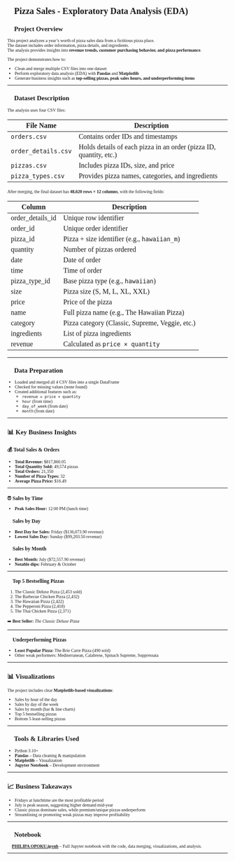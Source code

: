 <div style="font-family:'Times New Roman', serif; font-size:10px;">
  
# 🍕Pizza Sales - Exploratory Data Analysis (EDA)

## 📌 Project Overview
This project analyzes a year’s worth of pizza sales data from a fictitious pizza place.  
The dataset includes order information, pizza details, and ingredients.  
The analysis provides insights into **revenue trends, customer purchasing behavior, and pizza performance**.

The project demonstrates how to:
- Clean and merge multiple CSV files into one dataset  
- Perform exploratory data analysis (EDA) with **Pandas** and **Matplotlib**  
- Generate business insights such as **top-selling pizzas, peak sales hours, and underperforming items**

---

## 📂 Dataset Description
The analysis uses four CSV files:

| File Name          | Description                                                        |
|--------------------|--------------------------------------------------------------------|
| `orders.csv`       | Contains order IDs and timestamps                                  |
| `order_details.csv`| Holds details of each pizza in an order (pizza ID, quantity, etc.) |
| `pizzas.csv`       | Includes pizza IDs, size, and price                                |
| `pizza_types.csv`  | Provides pizza names, categories, and ingredients                  |

After merging, the final dataset has **48,620 rows × 12 columns**, with the following fields:

| Column            | Description                                |
|-------------------|--------------------------------------------|
| order_details_id  | Unique row identifier                      |
| order_id          | Unique order identifier                    |
| pizza_id          | Pizza + size identifier (e.g., `hawaiian_m`) |
| quantity          | Number of pizzas ordered                   |
| date              | Date of order                              |
| time              | Time of order                              |
| pizza_type_id     | Base pizza type (e.g., `hawaiian`)         |
| size              | Pizza size (S, M, L, XL, XXL)              |
| price             | Price of the pizza                         |
| name              | Full pizza name (e.g., The Hawaiian Pizza) |
| category          | Pizza category (Classic, Supreme, Veggie, etc.) |
| ingredients       | List of pizza ingredients                  |
| revenue           | Calculated as `price × quantity`           |

---

## 🔧 Data Preparation
- Loaded and merged all 4 CSV files into a single DataFrame  
- Checked for missing values (none found)  
- Created additional features such as:  
  - `revenue = price × quantity`  
  - `hour` (from time)  
  - `day_of_week` (from date)  
  - `month` (from date)  

---

## 📊 Key Business Insights

### 💰 Total Sales & Orders
- **Total Revenue:** $817,860.05  
- **Total Quantity Sold:** 49,574 pizzas  
- **Total Orders:** 21,350  
- **Number of Pizza Types:** 32  
- **Average Pizza Price:** $16.49  

---

### ⏰ Sales by Time
- **Peak Sales Hour:** 12:00 PM (lunch time)  

### 📅 Sales by Day
- **Best Day for Sales:** Friday ($136,073.90 revenue)  
- **Lowest Sales Day:** Sunday ($99,203.50 revenue)  

### 📆 Sales by Month
- **Best Month:** July ($72,557.90 revenue)  
- **Notable dips:** February & October  

---

### 🍕 Top 5 Bestselling Pizzas
1. The Classic Deluxe Pizza (2,453 sold)  
2. The Barbecue Chicken Pizza (2,432)  
3. The Hawaiian Pizza (2,422)  
4. The Pepperoni Pizza (2,418)  
5. The Thai Chicken Pizza (2,371)  

➡️ **Best Seller:** *The Classic Deluxe Pizza* 🎉  

---

### 🥴 Underperforming Pizzas
- **Least Popular Pizza:** The Brie Carre Pizza (490 sold)  
- Other weak performers: Mediterranean, Calabrese, Spinach Supreme, Soppressata  

---

## 📊 Visualizations
The project includes clear **Matplotlib-based visualizations**:
- Sales by hour of the day  
- Sales by day of the week  
- Sales by month (bar & line charts)  
- Top 5 bestselling pizzas  
- Bottom 5 least-selling pizzas  

---

## 🚀 Tools & Libraries Used
- Python 3.10+  
- **Pandas** – Data cleaning & manipulation  
- **Matplotlib** – Visualization  
- **Jupyter Notebook** – Development environment  

---

## 📈 Business Takeaways
- Fridays at lunchtime are the most profitable period  
- July is peak season, suggesting higher demand mid-year  
- Classic pizzas dominate sales, while premium/unique pizzas underperform  
- Streamlining or promoting weak pizzas may improve profitability  

---

## 📓 Notebook
🔗 [**PHILIPA OPOKU.ipynb**](https://github.com/philipaopoku-ds/Pizza-Sales-_Exploratory-Data-Analysis/blob/main/PHILIPA%20OPOKU.ipynb) – Full Jupyter notebook with the code, data merging, visualizations, and analysis.

---
</div>
